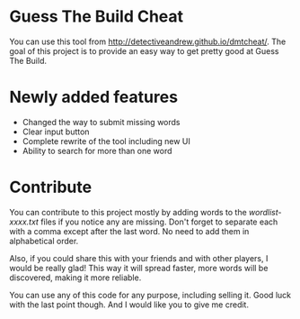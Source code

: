 # Guess The Build Cheat
You can use this tool from http://detectiveandrew.github.io/dmtcheat/. The goal of this project is to provide an easy way to get pretty good at Guess The Build.

# Newly added features
- Changed the way to submit missing words
- Clear input button
- Complete rewrite of the tool including new UI
- Ability to search for more than one word

# Contribute
You can contribute to this project mostly by adding words to the _wordlist-xxxx.txt_ files if you notice any are missing. Don't forget to separate each with a comma except after the last word. No need to add them in alphabetical order.

Also, if you could share this with your friends and with other players, I would be really glad! This way it will spread faster, more words will be discovered, making it more reliable.

You can use any of this code for any purpose, including selling it. Good luck with the last point though. And I would like you to give me credit.
